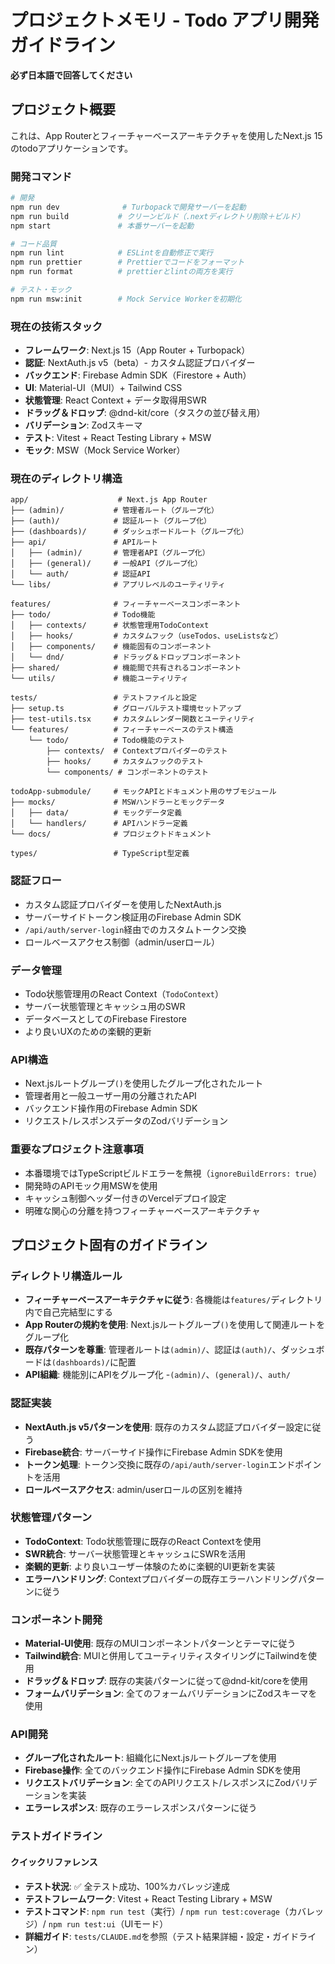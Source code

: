 # プロジェクトメモリ - Todo アプリ開発ガイドライン

**必ず日本語で回答してください**

## プロジェクト概要

これは、App Routerとフィーチャーベースアーキテクチャを使用したNext.js 15のtodoアプリケーションです。

### 開発コマンド

```bash
# 開発
npm run dev              # Turbopackで開発サーバーを起動
npm run build           # クリーンビルド（.nextディレクトリ削除＋ビルド）
npm start               # 本番サーバーを起動

# コード品質
npm run lint            # ESLintを自動修正で実行
npm run prettier        # Prettierでコードをフォーマット
npm run format          # prettierとlintの両方を実行

# テスト・モック
npm run msw:init        # Mock Service Workerを初期化
```

### 現在の技術スタック

- **フレームワーク**: Next.js 15（App Router + Turbopack）
- **認証**: NextAuth.js v5（beta）- カスタム認証プロバイダー
- **バックエンド**: Firebase Admin SDK（Firestore + Auth）
- **UI**: Material-UI（MUI）+ Tailwind CSS
- **状態管理**: React Context + データ取得用SWR
- **ドラッグ＆ドロップ**: @dnd-kit/core（タスクの並び替え用）
- **バリデーション**: Zodスキーマ
- **テスト**: Vitest + React Testing Library + MSW
- **モック**: MSW（Mock Service Worker）

### 現在のディレクトリ構造

```
app/                    # Next.js App Router
├── (admin)/           # 管理者ルート（グループ化）
├── (auth)/            # 認証ルート（グループ化）
├── (dashboards)/      # ダッシュボードルート（グループ化）
├── api/               # APIルート
│   ├── (admin)/       # 管理者API（グループ化）
│   ├── (general)/     # 一般API（グループ化）
│   └── auth/          # 認証API
└── libs/              # アプリレベルのユーティリティ

features/              # フィーチャーベースコンポーネント
├── todo/              # Todo機能
│   ├── contexts/      # 状態管理用TodoContext
│   ├── hooks/         # カスタムフック（useTodos、useListsなど）
│   ├── components/    # 機能固有のコンポーネント
│   └── dnd/           # ドラッグ＆ドロップコンポーネント
├── shared/            # 機能間で共有されるコンポーネント
└── utils/             # 機能ユーティリティ

tests/                 # テストファイルと設定
├── setup.ts           # グローバルテスト環境セットアップ
├── test-utils.tsx     # カスタムレンダー関数とユーティリティ
└── features/          # フィーチャーベースのテスト構造
    └── todo/          # Todo機能のテスト
        ├── contexts/  # Contextプロバイダーのテスト
        ├── hooks/     # カスタムフックのテスト
        └── components/ # コンポーネントのテスト

todoApp-submodule/     # モックAPIとドキュメント用のサブモジュール
├── mocks/             # MSWハンドラーとモックデータ
│   ├── data/          # モックデータ定義
│   └── handlers/      # APIハンドラー定義
└── docs/              # プロジェクトドキュメント

types/                 # TypeScript型定義
```

### 認証フロー

- カスタム認証プロバイダーを使用したNextAuth.js
- サーバーサイドトークン検証用のFirebase Admin SDK
- `/api/auth/server-login`経由でのカスタムトークン交換
- ロールベースアクセス制御（admin/userロール）

### データ管理

- Todo状態管理用のReact Context（`TodoContext`）
- サーバー状態管理とキャッシュ用のSWR
- データベースとしてのFirebase Firestore
- より良いUXのための楽観的更新

### API構造

- Next.jsルートグループ`()`を使用したグループ化されたルート
- 管理者用と一般ユーザー用の分離されたAPI
- バックエンド操作用のFirebase Admin SDK
- リクエスト/レスポンスデータのZodバリデーション

### 重要なプロジェクト注意事項

- 本番環境ではTypeScriptビルドエラーを無視（`ignoreBuildErrors: true`）
- 開発時のAPIモック用MSWを使用
- キャッシュ制御ヘッダー付きのVercelデプロイ設定
- 明確な関心の分離を持つフィーチャーベースアーキテクチャ

## プロジェクト固有のガイドライン

### ディレクトリ構造ルール
- **フィーチャーベースアーキテクチャに従う**: 各機能は`features/`ディレクトリ内で自己完結型にする
- **App Routerの規約を使用**: Next.jsルートグループ`()`を使用して関連ルートをグループ化
- **既存パターンを尊重**: 管理者ルートは`(admin)/`、認証は`(auth)/`、ダッシュボードは`(dashboards)/`に配置
- **API組織**: 機能別にAPIをグループ化 -`(admin)/`、`(general)/`、`auth/`

### 認証実装
- **NextAuth.js v5パターンを使用**: 既存のカスタム認証プロバイダー設定に従う
- **Firebase統合**: サーバーサイド操作にFirebase Admin SDKを使用
- **トークン処理**: トークン交換に既存の`/api/auth/server-login`エンドポイントを活用
- **ロールベースアクセス**: admin/userロールの区別を維持

### 状態管理パターン
- **TodoContext**: Todo状態管理に既存のReact Contextを使用
- **SWR統合**: サーバー状態管理とキャッシュにSWRを活用
- **楽観的更新**: より良いユーザー体験のために楽観的UI更新を実装
- **エラーハンドリング**: Contextプロバイダーの既存エラーハンドリングパターンに従う

### コンポーネント開発
- **Material-UI使用**: 既存のMUIコンポーネントパターンとテーマに従う
- **Tailwind統合**: MUIと併用してユーティリティスタイリングにTailwindを使用
- **ドラッグ＆ドロップ**: 既存の実装パターンに従って@dnd-kit/coreを使用
- **フォームバリデーション**: 全てのフォームバリデーションにZodスキーマを使用

### API開発
- **グループ化されたルート**: 組織化にNext.jsルートグループを使用
- **Firebase操作**: 全てのバックエンド操作にFirebase Admin SDKを使用
- **リクエストバリデーション**: 全てのAPIリクエスト/レスポンスにZodバリデーションを実装
- **エラーレスポンス**: 既存のエラーレスポンスパターンに従う

### テストガイドライン

#### クイックリファレンス
- **テスト状況**: ✅ 全テスト成功、100%カバレッジ達成
- **テストフレームワーク**: Vitest + React Testing Library + MSW
- **テストコマンド**: `npm run test`（実行）/ `npm run test:coverage`（カバレッジ）/ `npm run test:ui`（UIモード）
- **詳細ガイド**: `tests/CLAUDE.md`を参照（テスト結果詳細・設定・ガイドライン）